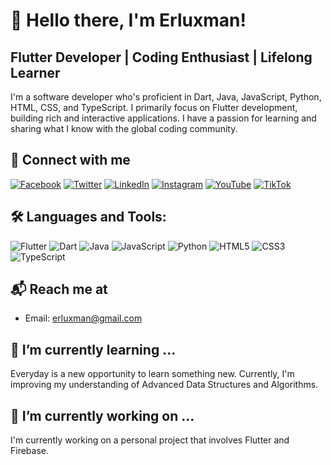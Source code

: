 # 👋 Hello there, I'm Erluxman!

## Flutter Developer | Coding Enthusiast | Lifelong Learner

I'm a software developer who's proficient in Dart, Java, JavaScript, Python, HTML, CSS, and TypeScript. I primarily focus on Flutter development, building rich and interactive applications. I have a passion for learning and sharing what I know with the global coding community. 

## 🔗 Connect with me
[![Facebook](https://img.shields.io/badge/-Facebook-blue?style=flat&logo=Facebook&logoColor=white&link=https://www.facebook.com/erluxman)](https://www.facebook.com/erluxman)
[![Twitter](https://img.shields.io/badge/-Twitter-blue?style=flat&logo=Twitter&logoColor=white&link=https://twitter.com/erluxman)](https://twitter.com/erluxman)
[![LinkedIn](https://img.shields.io/badge/-LinkedIn-blue?style=flat&logo=Linkedin&logoColor=white&link=https://www.linkedin.com/in/erluxman/)](https://www.linkedin.com/in/erluxman/)
[![Instagram](https://img.shields.io/badge/-Instagram-purple?style=flat&logo=Instagram&logoColor=white&link=https://www.instagram.com/erluxman/)](https://www.instagram.com/erluxman/)
[![YouTube](https://img.shields.io/badge/-YouTube-red?style=flat&logo=YouTube&logoColor=white&link=https://www.youtube.com/user/erluxman)](https://www.youtube.com/user/erluxman)
[![TikTok](https://img.shields.io/badge/-TikTok-black?style=flat&logo=TikTok&logoColor=white&link=https://www.tiktok.com/@erluxman)](https://www.tiktok.com/@erluxman)

## 🛠️ Languages and Tools:
![Flutter](https://img.shields.io/badge/-Flutter-blue?style=flat&logo=flutter&logoColor=white)
![Dart](https://img.shields.io/badge/-Dart-blue?style=flat&logo=dart&logoColor=white)
![Java](https://img.shields.io/badge/-Java-red?style=flat&logo=java&logoColor=white)
![JavaScript](https://img.shields.io/badge/-JavaScript-yellow?style=flat&logo=javascript&logoColor=white)
![Python](https://img.shields.io/badge/-Python-green?style=flat&logo=python&logoColor=white)
![HTML5](https://img.shields.io/badge/-HTML5-orange?style=flat&logo=html5&logoColor=white)
![CSS3](https://img.shields.io/badge/-CSS3-blue?style=flat&logo=css3&logoColor=white)
![TypeScript](https://img.shields.io/badge/-TypeScript-blue?style=flat&logo=typescript&logoColor=white)

## 📬 Reach me at
- Email: [erluxman@gmail.com](mailto:erluxman@gmail.com)

## 🌱 I’m currently learning ...
Everyday is a new opportunity to learn something new. Currently, I'm improving my understanding of Advanced Data Structures and Algorithms.

## 💼 I’m currently working on ...
I'm currently working on a personal project that involves Flutter and Firebase.

##



